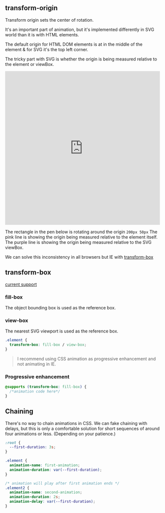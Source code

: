 ## transform-origin

Transform origin sets the center of rotation.

It's an important part of animation, but it's implemented differently in SVG world than it is with HTML elements.

The default origin for HTML DOM elements is at in the middle of the element & for SVG it's the top left corner.

The tricky part with SVG is whether the origin is being measured relative to the element or viewBox.

<iframe height="500" style="width: 100%;" scrolling="no" title="transform-origin " src="https://codepen.io/cassie-codes/embed/507ad4584e018f977e4fb671315831a9?height=265&theme-id=default&default-tab=result" frameborder="no" allowtransparency="true" allowfullscreen="true">
  See the Pen <a href='https://codepen.io/cassie-codes/pen/507ad4584e018f977e4fb671315831a9'>transform-origin </a> by Cassie Evans
  (<a href='https://codepen.io/cassie-codes'>@cassie-codes</a>) on <a href='https://codepen.io'>CodePen</a>.
</iframe>

The rectangle in the pen below is rotating around the origin `200px 50px`
The pink line is showing the origin being measured relative to the element itself.
The purple line is showing the origin being measured relative to the SVG viewBox.

We can solve this inconsistency in all browsers but IE with [transform-box](https://developer.mozilla.org/en-US/docs/Web/CSS/transform-box)

## transform-box

[current support](https://caniuse.com/?search=transform-box)

### fill-box

The object bounding box is used as the reference box.

### view-box

The nearest SVG viewport is used as the reference box.

```css
.element {
  transform-box: fill-box / view-box;
}
```

> I recommend using CSS animation as progressive enhancement and not animating in IE.

### Progressive enhancement

```css
@supports (transform-box: fill-box) {
  /*animation code here*/
}
```

## Chaining

There's no way to chain animations in CSS.
We can fake chaining with delays, but this is only a comfortable solution for short sequences of around four animations or less. (Depending on your patience.)

```css
:root {
  --first-duration: 3s;
}

.element {
  animation-name: first-animation;
  animation-duration: var(--first-duration);
}

/* animation will play after first animation ends */
.element2 {
  animation-name: second-animation;
  animation-duration: 2s;
  animation-delay: var(--first-duration);
}
```
